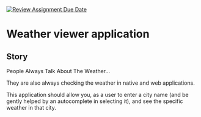 [![Review Assignment Due Date](https://classroom.github.com/assets/deadline-readme-button-24ddc0f5d75046c5622901739e7c5dd533143b0c8e959d652212380cedb1ea36.svg)](https://classroom.github.com/a/TB6tdrMd)
# Weather viewer application

## Story

People Always Talk About The Weather...

They are also always checking the weather in native and web applications.


This application should allow you, as a user to enter a city name (and be gently helped by an autocomplete in selecting it), and see the specific weather in that city. 



